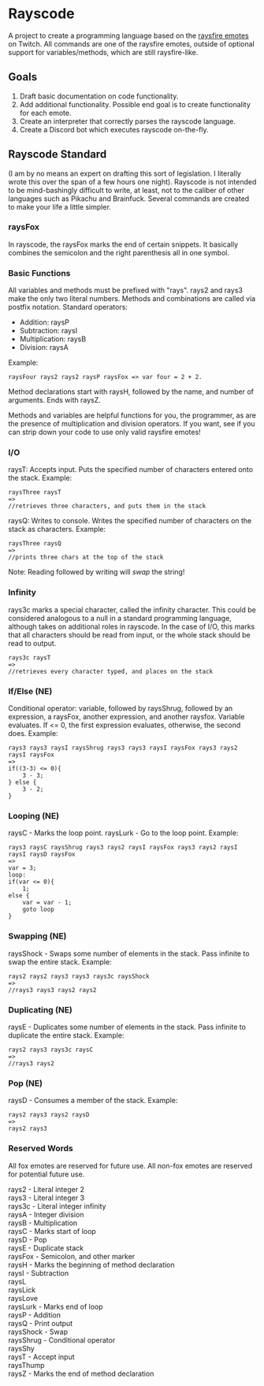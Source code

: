 # Rayscode
A project to create a programming language based on the [raysfire emotes](https://twitchemotes.com/channels/23196698) on Twitch. 
All commands are one of the raysfire emotes, outside of optional support for variables/methods, which are still raysfire-like.

## Goals
1. Draft basic documentation on code functionality.
2. Add additional functionality. Possible end goal is to create functionality for each emote.
3. Create an interpreter that correctly parses the rayscode language.
4. Create a Discord bot which executes rayscode on-the-fly.

## Rayscode Standard
(I am by no means an expert on drafting this sort of legislation. I literally wrote this over the span
of a few hours one night). Rayscode is not intended to be mind-bashingly difficult to write, at least, not to the
caliber of other languages such as Pikachu and Brainfuck. Several commands are created to make your life a little
simpler.

### raysFox
In rayscode, the raysFox marks the end of certain snippets. It basically combines the semicolon and the right
parenthesis all in one symbol.

### Basic Functions
All variables and methods must be prefixed with "rays".
rays2 and rays3 make the only two literal numbers. Methods and combinations are called via postfix notation.
Standard operators:
* Addition: raysP
* Subtraction: raysI
* Multiplication: raysB
* Division: raysA

Example:
```
raysFour rays2 rays2 raysP raysFox => var four = 2 + 2.
```

Method declarations start with raysH, followed by the name, and number of arguments. Ends with raysZ.

Methods and variables are helpful functions for you, the programmer, as are the presence of multiplication and division
operators. If you want, see if you can strip down your code to use only valid raysfire emotes!

### I/O
raysT: Accepts input. Puts the specified number of characters entered onto the stack.
Example:
```
raysThree raysT
=>
//retrieves three characters, and puts them in the stack
```

raysQ: Writes to console. Writes the specified number of characters on the stack as characters.
Example:
```
raysThree raysQ
=>
//prints three chars at the top of the stack
```

Note: Reading followed by writing will *swap* the string! 

### Infinity
rays3c marks a special character, called the infinity character. This could be considered analogous to a null in a
standard programming language, although takes on additional roles in rayscode. In the case of I/O, this marks that
all characters should be read from input, or the whole stack should be read to output.

```
rays3c raysT
=>
//retrieves every character typed, and places on the stack
```

### If/Else (NE)
Conditional operator: variable, followed by raysShrug, followed by an expression, a raysFox, another expression, 
and another raysfox. Variable evaluates. If <= 0, the first expression evaluates, otherwise, the second does.
Example:
```
rays3 rays3 raysI raysShrug rays3 rays3 raysI raysFox rays3 rays2 raysI raysFox
=>
if((3-3) <= 0){
    3 - 3;
} else {
    3 - 2;
}
```

### Looping (NE)
raysC - Marks the loop point.
raysLurk - Go to the loop point.
Example:
```
rays3 raysC raysShrug rays3 rays2 raysI raysFox rays3 rays2 raysI raysI raysD raysFox
=>
var = 3;
loop:
if(var <= 0){
    1;
else {
    var = var - 1;
    goto loop
}
```

### Swapping (NE)
raysShock - Swaps some number of elements in the stack. Pass infinite to swap the entire stack.
Example:
```
rays2 rays2 rays3 rays3 rays3c raysShock
=>
//rays3 rays3 rays2 rays2
```

### Duplicating (NE)
raysE - Duplicates some number of elements in the stack. Pass infinite to duplicate the entire stack.
Example:
```
rays2 rays3 rays3c raysC
=>
//rays3 rays2
```

### Pop (NE)
raysD - Consumes a member of the stack.
Example:
```
rays2 rays3 rays2 raysD
=>
rays2 rays3
```

### Reserved Words
All fox emotes are reserved for future use. All non-fox emotes are reserved for potential future use.

rays2 - Literal integer 2  
rays3 - Literal integer 3  
rays3c - Literal integer infinity  
raysA - Integer division  
raysB - Multiplication  
raysC - Marks start of loop  
raysD - Pop  
raysE - Duplicate stack  
raysFox - Semicolon, and other marker  
raysH - Marks the beginning of method declaration  
raysI - Subtraction  
raysL  
raysLick  
raysLove  
raysLurk - Marks end of loop  
raysP - Addition  
raysQ - Print output  
raysShock - Swap  
raysShrug - Conditional operator  
raysShy  
raysT - Accept input  
raysThump  
raysZ - Marks the end of method declaration